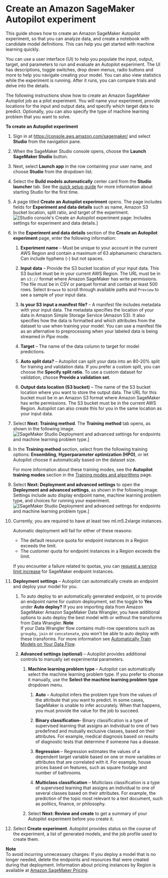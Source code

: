 # Create an Amazon SageMaker Autopilot experiment<a name="autopilot-automate-model-development-create-experiment"></a>

This guide shows how to create an Amazon SageMaker Autopilot experiment, so that you can analyze data, and create a notebook with candidate model definitions\. This can help you get started with machine learning quickly\.

You can use a user interface \(UI\) to help you populate the input, output, target, and parameters to run and evaluate an Autopilot experiment\. The UI has descriptions, toggle switches, drop down menus, radio buttons and more to help you navigate creating your model\. You can also view statistics while the experiment is running\. After it runs, you can compare trials and delve into the details\.

The following instructions show how to create an Amazon SageMaker Autopilot job as a pilot experiment\. You will name your experiment, provide locations for the input and output data, and specify which target data to predict\. Optionally, you can also specify the type of machine learning problem that you want to solve\. 

**To create an Autopilot experiment**

1. Sign in at [https://console\.aws\.amazon\.com/sagemaker/](https://console.aws.amazon.com/sagemaker/) and select **Studio** from the navigation pane\. 

1. When the SageMaker Studio console opens, choose the **Launch SageMaker Studio** button\. 

1. Next, select **Launch app** in the row containing your user name, and choose **Studio** from the dropdown list\. 

1. Select the **Build models automatically** center card from the **Studio launcher** tab\. See the [quick setup guide](https://docs.aws.amazon.com/sagemaker/latest/dg/onboard-quick-start.html) for more information about starting Studio for the first time\.

1. A page titled **Create an Autopilot experiment** opens\. The page includes fields for **Experiment and data details** such as name, Amazon S3 bucket location, split ratio, and target of the experiment\.   
![\[Studio console's Create an Autopilot experiment page: Includes settings for experiment and data details.\]](http://docs.aws.amazon.com/sagemaker/latest/dg/images/autopilot/autopilot-create-experiment-data-details.png)

1. In the **Experiment and data details** section of the **Create an Autopilot experiment** page, enter the following information:

   1. **Experiment name** – Must be unique to your account in the current AWS Region and contain a maximum of 63 alphanumeric characters\. Can include hyphens \(\-\) but not spaces\.

   1. **Input data** – Provide the S3 bucket location of your input data\. This S3 bucket must be in your current AWS Region\. The URL must be in an `s3://` format where Amazon SageMaker has write permissions\. The file must be in CSV or parquet format and contain at least 500 rows\. Select `Browse` to scroll through available paths and `Preview` to see a sample of your input data\.

   1. **Is your S3 input a manifest file?** – A manifest file includes metadata with your input data\. The metadata specifies the location of your data in Amazon Simple Storage Service \(Amazon S3\)\. It also specifies how the data is formatted and which attributes from the dataset to use when training your model\. You can use a manifest file as an alternative to preprocessing when your labeled data is being streamed in *Pipe* mode\.

   1. **Target** – The name of the data column to target for model predictions\.

   1. **Auto split data?** – Autopilot can split your data into an 80\-20% split for training and validation data\. If you prefer a custom split, you can choose the **Specify split ratio**\. To use a custom dataset for validation, choose **Provide a validation set**\.

   1. **Output data location \(S3 bucket\)** – The name of the S3 bucket location where you want to store the output data\. The URL for this bucket must be in an Amazon S3 format where Amazon SageMaker has write permissions\. The S3 bucket must be in the current AWS Region\. Autopilot can also create this for you in the same location as your input data\. 

1. Select **Next: Training method**\. The **Training method** tab opens, as shown in the following image\.  
![\[SageMaker Studio Deployment and advanced settings for endpoints and machine learning problem type.\]](http://docs.aws.amazon.com/sagemaker/latest/dg/images/autopilot/autopilot-deploy-training.png)

1. In the **Training method** section, select from the following training options: **Ensembling**, **Hyperparameter optimization \(HPO\)**, or let Autopilot choose it automatically based on the dataset size\.

   For more information about these training modes, see the **Autopilot training modes** section in the [Training modes and algorithms](https://docs.aws.amazon.com/sagemaker/latest/dg/autopilot-model-support-validation.html) page\.

1. Select **Next: Deployment and advanced settings** to open the **Deployment and advanced settings**, as shown in the following image\. Settings include auto display endpoint name, machine learning problem type, and choices for running your experiment\.  
![\[SageMaker Studio Deployment and advanced settings for endpoints and machine learning problem type.\]](http://docs.aws.amazon.com/sagemaker/latest/dg/images/autopilot/autopilot-deploy-advanced-settings.png)

1. Currently, you are required to have at least two ml\.m5\.2xlarge instances\. 

   Automatic deployment will fail for either of these reasons: 
   + The default resource quota for endpoint instances in a Region exceeds the limit\.
   + The customer quota for endpoint instances in a Region exceeds the limit\.

   If you encounter a failure related to quotas, you can [request a service limit increase](https://docs.aws.amazon.com/servicequotas/latest/userguide/request-quota-increase.html) for SageMaker endpoint instances\.

1. **Deployment settings** – Autopilot can automatically create an endpoint and deploy your model for you\. 

   1. To auto deploy to an automatically generated endpoint, or to provide an endpoint name for custom deployment, set the toggle to **Yes** under **Auto deploy?** If you are importing data from Amazon SageMaker Amazon SageMaker Data Wrangler, you have additional options to auto deploy the best model with or without the transforms from Data Wrangler\.
**Note**  
If your Data Wrangler flow contains multi\-row operations such as `groupby`, `join` or `concatenate`, you won't be able to auto deploy with these transforms\. For more information see [Automatically Train Models on Your Data Flow](https://docs.aws.amazon.com/sagemaker/latest/dg/data-wrangler-autopilot.html)\.

   1. **Advanced settings \(optional\)** – Autopilot provides additional controls to manually set experimental parameters\. 

      1. **Machine learning problem type** – Autopilot can automatically select the machine learning problem type\. If you prefer to choose it manually, use the **Select the machine learning problem type** dropdown menu\.

         1. **Auto** – Autopilot infers the problem type from the values of the attribute that you want to predict\. In some cases, SageMaker is unable to infer accurately\. When that happens, you must provide the value for the job to succeed\.

         1. **Binary classification**– Binary classification is a type of supervised learning that assigns an individual to one of two predefined and mutually exclusive classes, based on their attributes\. For example, medical diagnosis based on results of diagnostic tests that determine if someone has a disease\.

         1. **Regression** – Regression estimates the values of a dependent target variable based on one or more variables or attributes that are correlated with it\. For example, house prices based on features, such as square footage and number of bathrooms\.

         1. **Multiclass classification** – Multiclass classification is a type of supervised learning that assigns an individual to one of several classes based on their attributes\. For example, the prediction of the topic most relevant to a text document, such as politics, finance, or philosophy\.

      1. Select **Next: Review and create** to get a summary of your Autopilot experiment before you create it\. 

1. Select **Create experiment**\. Autopilot provides status on the course of the experiment, a list of generated models, and the job profile used to create them\.

**Note**  
To avoid incurring unnecessary charges: If you deploy a model that is no longer needed, delete the endpoints and resources that were created during that deployment\. Information about pricing instances by Region is available at [Amazon SageMaker Pricing](http://aws.amazon.com/sagemaker/pricing/)\.